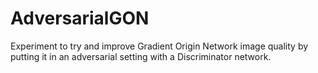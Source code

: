 # AdversarialGON
Experiment to try and improve Gradient Origin Network image quality by putting it in an adversarial setting with a Discriminator network.
